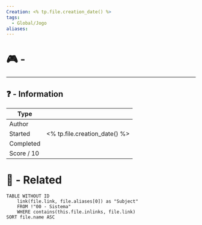 ```yaml
---
Creation: <% tp.file.creation_date() %>
tags:
  - Global/Jogo
aliases:
---
```


# 🎮 - 
---
## ❓ - Information


| Type       |                               |
| ---------- | :---------------------------: |
| Author     |                               |
| Started    | <% tp.file.creation_date() %> |
| Completed  |                               |
| Score / 10 |                               |

# 🔗 - Related
```dataview
TABLE WITHOUT ID
	link(file.link, file.aliases[0]) as "Subject"
	FROM !"00 - Sistema"
	WHERE contains(this.file.inlinks, file.link)
SORT file.name ASC
```